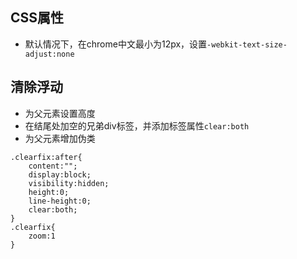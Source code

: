 ## CSS属性
+ 默认情况下，在chrome中文最小为12px，设置`-webkit-text-size-adjust:none`
## 清除浮动
+ 为父元素设置高度
+ 在结尾处加空的兄弟div标签，并添加标签属性`clear:both`
+ 为父元素增加伪类
```
.clearfix:after{
    content:"";
    display:block;
    visibility:hidden;
    height:0;
    line-height:0;
    clear:both;
}
.clearfix{
    zoom:1
}
```